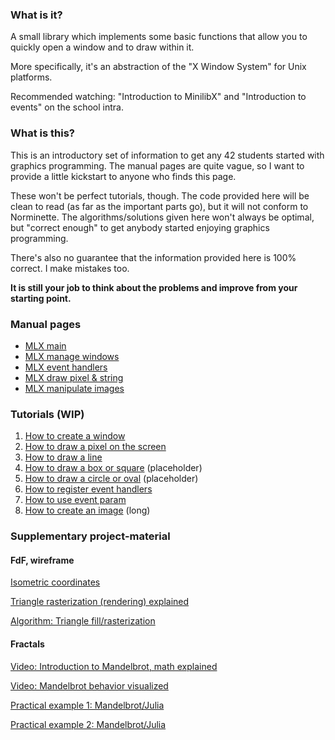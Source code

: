 ### What is it?
A small library which implements some basic functions that allow you to quickly open a window and to draw within it.

More specifically, it's an abstraction of the "X Window System" for Unix platforms.

Recommended watching: "Introduction to MinilibX" and "Introduction to events" on the school intra.

### What is this?
This is an introductory set of information to get any 42 students started with graphics programming. The manual pages are quite vague, so I want to provide a little kickstart to anyone who finds this page.

These won't be perfect tutorials, though. The code provided here will be clean to read (as far as the important parts go), but it will not conform to Norminette. The algorithms/solutions given here won't always be optimal, but "correct enough" to get anybody started enjoying graphics programming.

There's also no guarantee that the information provided here is 100% correct. I make mistakes too.

**It is still your job to think about the problems and improve from your starting point.**

### Manual pages
- [MLX main](mlx.md)
- [MLX manage windows](mlx_new_window.md)
- [MLX event handlers](mlx_loop.md)
- [MLX draw pixel & string](mlx_pixel_put.md)
- [MLX manipulate images](mlx_new_image.md)

### Tutorials (WIP)
1. [How to create a window](mlx-tutorial-create-window.md)
2. [How to draw a pixel on the screen](mlx-tutorial-draw-pixel.md)
3. [How to draw a line](mlx-tutorial-draw-line.md)
4. [How to draw a box or square](mlx-tutorial-draw-box-square.md) (placeholder)
5. [How to draw a circle or oval](mlx-tutorial-draw-circle-oval.md) (placeholder)
6. [How to register event handlers](mlx-tutorial-register-event-handlers.md)
7. [How to use event param](mlx-tutorial-event-param.md)
8. [How to create an image](mlx-tutorial-create-image.md) (long)

### Supplementary project-material
#### FdF, wireframe
[Isometric coordinates](https://youtu.be/KvSjJ-kdGio)

[Triangle rasterization (rendering) explained](https://youtu.be/t7Ztio8cwqM)

[Algorithm: Triangle fill/rasterization](http://www.sunshine2k.de/coding/java/TriangleRasterization/TriangleRasterization.html)

#### Fractals
[Video: Introduction to Mandelbrot, math explained](https://youtu.be/MwjsO6aniig)

[Video: Mandelbrot behavior visualized](https://youtu.be/FFftmWSzgmk)

[Practical example 1: Mandelbrot/Julia](http://warp.povusers.org/Mandelbrot/)

[Practical example 2: Mandelbrot/Julia](https://lodev.org/cgtutor/juliamandelbrot.html)
